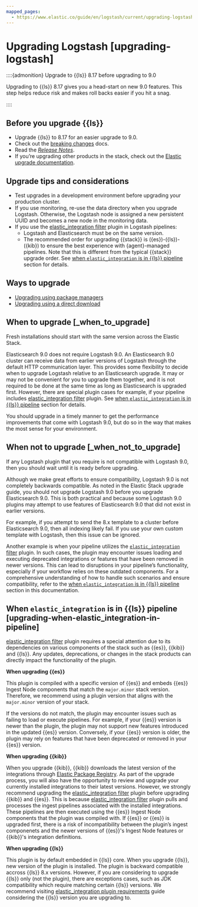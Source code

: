```yaml
---
mapped_pages:
  - https://www.elastic.co/guide/en/logstash/current/upgrading-logstash.html
---
```


# Upgrading Logstash [upgrading-logstash]


::::{admonition} Upgrade to {{ls}} 8.17 before upgrading to 9.0 

Upgrading to {{ls}} 8.17 gives you a head-start on new 9.0 features.
This step helps reduce risk and makes roll backs easier if you hit a snag.

::::


## Before you upgrade {{ls}}

* Upgrade {{ls}} to 8.17 for an easier upgrade to 9.0.
* Check out the [breaking changes](/release-notes/breaking-changes.md) docs.
* Read the [*Release Notes*](/release-notes/index.md).
* If you’re upgrading other products in the stack, check out the [Elastic upgrade documentation](docs-content://deploy-manage/upgrade.md).

## Upgrade tips and considerations

* Test upgrades in a development environment before upgrading your production cluster.
* If you use monitoring, re-use the data directory when you upgrade Logstash. Otherwise, the Logstash node is assigned a new persistent UUID and becomes a new node in the monitoring data. 
* If you use the [elastic_integration filter](/reference/plugins-filters-elastic_integration.md) plugin in Logstash pipelines:
    * Logstash and Elasticsearch must be on the same version.
    * The recommended order for upgrading {{stack}} is ({es})-({ls})-({kib}) to ensure the best experience with {agent}-managed pipelines. 
    Note that this is different from the typical {{stack}} upgrade order. 
    See [when `elastic_integration` is in {{ls}} pipeline](#upgrading-when-elastic_integration-in-pipeline) section for details.


## Ways to upgrade

* [Upgrading using package managers](/reference/upgrading-using-package-managers.md)
* [Upgrading using a direct download](/reference/upgrading-using-direct-download.md)


## When to upgrade [_when_to_upgrade]

Fresh installations should start with the same version across the Elastic Stack.

Elasticsearch 9.0 does not require Logstash 9.0.
An Elasticsearch 9.0 cluster can receive data from earlier versions of Logstash through the default HTTP communication layer.
This provides some flexibility to decide when to upgrade Logstash relative to an Elasticsearch upgrade.
It may or may not be convenient for you to upgrade them together, and it is not required to be done at the same time as long as Elasticsearch is upgraded first. However, there are special plugin cases for example, if your pipeline includes [elastic_integration filter](/reference/plugins-filters-elastic_integration.md) plugin. See [when `elastic_integration` is in {{ls}} pipeline](#upgrading-when-elastic_integration-in-pipeline) section for details.

You should upgrade in a timely manner to get the performance improvements that come with Logstash 9.0, but do so in the way that makes the most sense for your environment.


## When not to upgrade [_when_not_to_upgrade]

If any Logstash plugin that you require is not compatible with Logstash 9.0, then you should wait until it is ready before upgrading.

Although we make great efforts to ensure compatibility, Logstash 9.0 is not completely backwards compatible. As noted in the Elastic Stack upgrade guide, you should not upgrade Logstash 9.0 before you upgrade Elasticsearch 9.0. This is both practical and because some Logstash 9.0 plugins may attempt to use features of Elasticsearch 9.0 that did not exist in earlier versions.

For example, if you attempt to send the 8.x template to a cluster before Elasticsearch 9.0, then  all indexing likely fail. If you use your own custom template with Logstash, then this issue can be ignored.

Another example is when your pipeline utilizes the [`elastic_integration` filter](/reference/plugins-filters-elastic_integration.md) plugin. In such cases, the plugin may encounter issues loading and executing deprecated integrations or features that have been removed in newer versions. This can lead to disruptions in your pipeline’s functionality, especially if your workflow relies on these outdated components. For a comprehensive understanding of how to handle such scenarios and ensure compatibility, refer to the [when `elastic_integration` is in {{ls}} pipeline](#upgrading-when-elastic_integration-in-pipeline) section in this documentation.


## When `elastic_integration` is in {{ls}} pipeline [upgrading-when-elastic_integration-in-pipeline]

[elastic_integration filter](/reference/plugins-filters-elastic_integration.md) plugin requires a special attention due to its dependencies on various components of the stack such as {{es}}, {{kib}} and {{ls}}. Any updates, deprecations, or changes in the stack products can directly impact the functionality of the plugin.

**When upgrading {{es}}**

This plugin is compiled with a specific version of {{es}} and embeds {{es}} Ingest Node components that match the `major.minor` stack version. Therefore, we recommend using a plugin version that aligns with the `major.minor` version of your stack.

If the versions do not match, the plugin may encounter issues such as failing to load or execute pipelines. For example, if your {{es}} version is newer than the plugin, the plugin may not support new features introduced in the updated {{es}} version. Conversely, if your {{es}} version is older, the plugin may rely on features that have been deprecated or removed in your {{es}} version.

**When upgrading {{kib}}**

When you upgrade {{kib}}, {{kib}} downloads the latest version of the integrations through [Elastic Package Registry](docs-content://reference/ingestion-tools/fleet/index.md#package-registry-intro). As part of the upgrade process, you will also have the opportunity to review and upgrade your currently installed integrations to their latest versions. However, we strongly recommend upgrading the [elastic_integration filter](/reference/plugins-filters-elastic_integration.md) plugin before upgrading {{kib}} and {{es}}. This is because [elastic_integration filter](/reference/plugins-filters-elastic_integration.md) plugin pulls and processes the ingest pipelines associated with the installed integrations. These pipelines are then executed using the {{es}} Ingest Node components that the plugin was compiled with. If {{es}} or {{es}} is upgraded first, there is a risk of incompatibility between the plugin’s ingest componenets and the newer versions of {{es}}'s Ingest Node features or {{kib}}'s integration definitions.

**When upgrading {{ls}}**

This plugin is by default embedded in {{ls}} core. When you upgrade {{ls}}, new version of the plugin is installed. The plugin is backward compatible accross {{ls}} 8.x versions. However, if you are considering to upgrade {{ls}} only (not the plugin), there are exceptions cases, such as JDK compatibility which require matching certain {{ls}} versions. We recommend visiting [elastic_integration plugin requirements](/reference/plugins-filters-elastic_integration.md#plugins-filters-elastic_integration-requirements) guide considering the {{ls}} version you are upgrading to.





